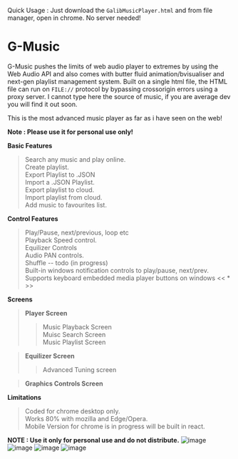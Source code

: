Quick Usage : Just download the `GalibMusicPlayer.html` and from file manager, open in chrome. No server needed!

# G-Music
G-Music pushes the limits of web audio player to extremes by using the Web Audio API and also comes with butter fluid animation/bvisualiser and next-gen playlist management system.
Built on a single html file, the HTML file can run on `FILE://` protocol by bypassing crossorigin errors using a proxy server. I cannot type here the source of music,
if you are average dev you will find it out soon. 

This is the most advanced music player as far as i have seen on the web!


**Note : Please use it for personal use only!**

**Basic Features**  
>Search any music and play online.  
>Create playlist.  
>Export Playlist to .JSON  
>Import a .JSON Playlist.  
>Export playlist to cloud.  
>Import playlist from cloud.  
>Add music to favourites list.  

**Control Features**
>Play/Pause, next/previous, loop etc  
>Playback Speed control.  
>Equilizer Controls  
>Audio PAN controls.  
>Shuffle -- todo (in progress)  
>Built-in windows notification controls to play/pause, next/prev.  
>Supports keyboard embedded media player buttons on windows << * >>

**Screens**
>**Player Screen**  
>>Music Playback Screen  
>>Muisc Search Screen  
>>Music Playlist Screen  

>**Equilizer Screen**  
>>Advanced Tuning screen  

>**Graphics Controls Screen**  


**Limitations**
>Coded for chrome desktop only.  
>Works 80% with mozilla and Edge/Opera.  
>Mobile Version for chrome is in progress will be built in react.  

**NOTE : Use it only for personal use and do not distribute.** 
![image](https://user-images.githubusercontent.com/17314236/182872485-34b626e3-0e4a-4a25-8b8d-8d1e16e3a0dc.png)
![image](https://user-images.githubusercontent.com/17314236/182872830-6d5d99a7-6920-461e-a9bf-6f0024f033a9.png)
![image](https://user-images.githubusercontent.com/17314236/182873206-3b3a2c09-d8ea-4ca5-9b49-457c04076a2e.png)
![image](https://user-images.githubusercontent.com/17314236/182873340-c20ef944-d495-4e7d-8512-a97a6c4a1a17.png)




